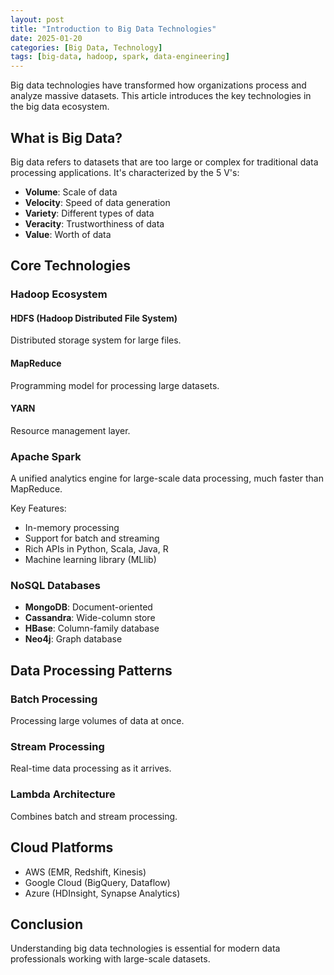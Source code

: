 ```yaml
---
layout: post
title: "Introduction to Big Data Technologies"
date: 2025-01-20
categories: [Big Data, Technology]
tags: [big-data, hadoop, spark, data-engineering]
---
```


Big data technologies have transformed how organizations process and analyze massive datasets. This article introduces the key technologies in the big data ecosystem.

## What is Big Data?

Big data refers to datasets that are too large or complex for traditional data processing applications. It's characterized by the 5 V's:

- **Volume**: Scale of data
- **Velocity**: Speed of data generation
- **Variety**: Different types of data
- **Veracity**: Trustworthiness of data
- **Value**: Worth of data

## Core Technologies

### Hadoop Ecosystem

#### HDFS (Hadoop Distributed File System)
Distributed storage system for large files.

#### MapReduce
Programming model for processing large datasets.

#### YARN
Resource management layer.

### Apache Spark

A unified analytics engine for large-scale data processing, much faster than MapReduce.

Key Features:
- In-memory processing
- Support for batch and streaming
- Rich APIs in Python, Scala, Java, R
- Machine learning library (MLlib)

### NoSQL Databases

- **MongoDB**: Document-oriented
- **Cassandra**: Wide-column store
- **HBase**: Column-family database
- **Neo4j**: Graph database

## Data Processing Patterns

### Batch Processing
Processing large volumes of data at once.

### Stream Processing
Real-time data processing as it arrives.

### Lambda Architecture
Combines batch and stream processing.

## Cloud Platforms

- AWS (EMR, Redshift, Kinesis)
- Google Cloud (BigQuery, Dataflow)
- Azure (HDInsight, Synapse Analytics)

## Conclusion

Understanding big data technologies is essential for modern data professionals working with large-scale datasets.

